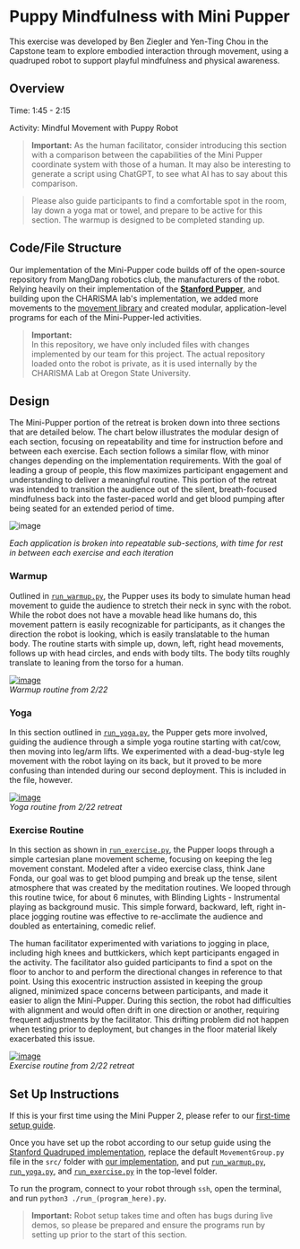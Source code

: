 # Puppy Mindfulness with Mini Pupper

This exercise was developed by Ben Ziegler and Yen-Ting Chou in the Capstone team to explore embodied interaction through movement, using a quadruped robot to support playful mindfulness and physical awareness.

## Overview

Time: 1:45 - 2:15

Activity: Mindful Movement with Puppy Robot

> **Important:**
> As the human facilitator, consider introducing this section with a comparison between the capabilities of the Mini Pupper coordinate system with those of a human. It may also be interesting to generate a script using ChatGPT, to see what AI has to say about this comparison.

> Please also guide participants to find a comfortable spot in the room, lay down a yoga mat or towel, and prepare to be active for this section. The warmup is designed to be completed standing up. 

## Code/File Structure

Our implementation of the Mini-Pupper code builds off of the open-source repository from MangDang robotics club, the manufacturers of the robot. Relying heavily on their implementation of the [**Stanford Pupper**](https://github.com/mangdangroboticsclub/StanfordQuadruped), and building upon the CHARISMA lab's implementation, we added more movements to the [movement library](./MovementGroup.py) and created modular, application-level programs for each of the Mini-Pupper-led activities. 

> **Important:**   
> In this repository, we have only included files with changes implemented by our team for this project. The actual repository loaded onto the robot is private, as it is used internally by the CHARISMA Lab at Oregon State University. 

## Design

The Mini-Pupper portion of the retreat is broken down into three sections that are detailed below. The chart below illustrates the modular design of each section, focusing on repeatability and time for instruction before and between each exercise. Each section follows a similar flow, with minor changes depending on the implementation requirements. With the goal of leading a group of people, this flow maximizes participant engagement and understanding to deliver a meaningful routine. This portion of the retreat was intended to transition the audience out of the silent, breath-focused mindfulness back into the faster-paced world and get blood pumping after being seated for an extended period of time. 

![image](https://github.com/user-attachments/assets/c7d09e39-4c90-4e40-9ffa-bf7f3015f854)  

_Each application is broken into repeatable sub-sections, with time for rest in between each exercise and each iteration_

### Warmup 

Outlined in [```run_warmup.py```](./run_warmup.py), the Pupper uses its body to simulate human head movement to guide the audience to stretch their neck in sync with the robot. While the robot does not have a movable head like humans do, this movement pattern is easily recognizable for participants, as it changes the direction the robot is looking, which is easily translatable to the human body. The routine starts with simple up, down, left, right head movements, follows up with head circles, and ends with body tilts. The body tilts roughly translate to leaning from the torso for a human. 

[![image](https://github.com/user-attachments/assets/1830ae3d-86af-4cef-befc-3e728b72c2d8)](https://drive.google.com/file/d/1VzFStg97seyi-XyV0rHtgXfohvdv4fbD/view?usp=sharing)  
_Warmup routine from 2/22_

### Yoga 

In this section outlined in [```run_yoga.py```](./run_yoga.py), the Pupper gets more involved, guiding the audience through a simple yoga routine starting with cat/cow, then moving into leg/arm lifts. We experimented with a dead-bug-style leg movement with the robot laying on its back, but it proved to be more confusing than intended during our second deployment. This is included in the file, however. 

[![image](https://github.com/user-attachments/assets/3dd6404b-0f9c-4d7f-a415-58f0817f9430)](https://drive.google.com/file/d/1owneABwLLBjfkyJkTjHvSGnI9rx2hryC/view?usp=sharing)  
_Yoga routine from 2/22 retreat_

### Exercise Routine

In this section as shown in [```run_exercise.py```](./run_exercise.py), the Pupper loops through a simple cartesian plane movement scheme, focusing on keeping the leg movement constant. Modeled after a video exercise class, think Jane Fonda, our goal was to get blood pumping and break up the tense, silent atmosphere that was created by the meditation routines. We looped through this routine twice, for about 6 minutes, with Blinding Lights - Instrumental playing as background music. This simple forward, backward, left, right in-place jogging routine was effective to re-acclimate the audience and doubled as entertaining, comedic relief. 

The human facilitator experimented with variations to jogging in place, including high knees and buttkickers, which kept participants engaged in the activity. The facilitator also guided participants to find a spot on the floor to anchor to and perform the directional changes in reference to that point. Using this exocentric instruction assisted in keeping the group aligned, minimized space concerns between participants, and made it easier to align the Mini-Pupper. During this section, the robot had difficulties with alignment and would often drift in one direction or another, requiring frequent adjustments by the facilitator. This drifting problem did not happen when testing prior to deployment, but changes in the floor material likely exacerbated this issue.

[![image](https://github.com/user-attachments/assets/86dadf86-941c-4fd2-bb8d-5b185d9bac6a)](https://drive.google.com/file/d/12dz-YiktTt3nsVUQ5ciGeKS042_1v0Dy/view?usp=sharing)  
_Exercise routine from 2/22 retreat_

## Set Up Instructions

If this is your first time using the Mini Pupper 2, please refer to our [first-time setup guide](../../moreInfo/setup/README.md#mini-pupper-quick-start-guide).

Once you have set up the robot according to our setup guide using the [Stanford Quadruped implementation](https://github.com/mangdangroboticsclub/StanfordQuadruped?tab=readme-ov-file#mini-pupper), replace the default ```MovementGroup.py``` file in the ```src/``` folder with [our implementation](./MovementGroup.py), and put [```run_warmup.py```](./run_warmup.py), [```run_yoga.py```](./run_yoga.py), and [```run_exercise.py```](./run_exercise.py) in the top-level folder.

To run the program, connect to your robot through ```ssh```, open the terminal, and run ```python3 ./run_(program_here).py```.

>**Important:**
> Robot setup takes time and often has bugs during live demos, so please be prepared and ensure the programs run by setting up prior to the start of this section.
